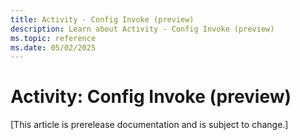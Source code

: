 ```yaml
---
title: Activity - Config Invoke (preview)
description: Learn about Activity - Config Invoke (preview)
ms.topic: reference
ms.date: 05/02/2025
---
```


# Activity: Config Invoke (preview)

[This article is prerelease documentation and is subject to change.]